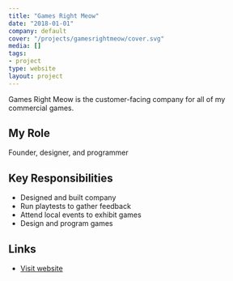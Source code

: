 ```yaml
---
title: "Games Right Meow"
date: "2018-01-01"
company: default
cover: "/projects/gamesrightmeow/cover.svg"
media: []
tags:
- project
type: website
layout: project
---
```


Games Right Meow is the customer-facing company for all of my commercial games.

## My Role
Founder, designer, and programmer

## Key Responsibilities
* Designed and built company
* Run playtests to gather feedback
* Attend local events to exhibit games
* Design and program games

## Links
* [Visit website](http://gamesrightmeow.com)